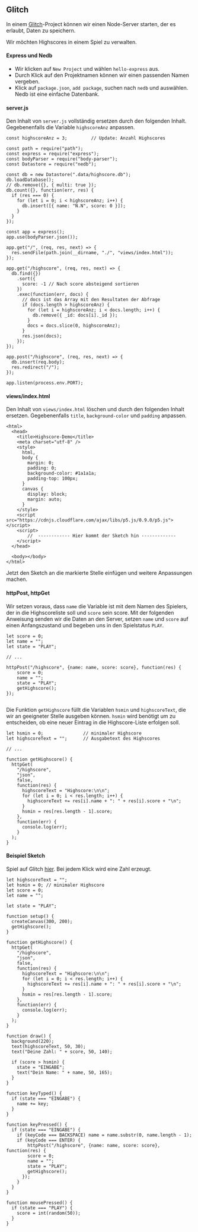 ## Glitch

In einem [Glitch](https://glitch.com)-Project können wir einen Node-Server starten, der es erlaubt, Daten zu speichern.

Wir möchten Highscores in einem Spiel zu verwalten.

#### Express und Nedb

- Wir klicken auf `New Project` und wählen `hello-express` aus.  
- Durch Klick auf den Projektnamen können wir einen passenden Namen vergeben.
- Klick auf `package.json`, `add package`, suchen nach `nedb`  und auswählen. Nedb ist eine einfache Datenbank.

#### server.js
 
Den Inhalt von `server.js` vollständig ersetzen durch den folgenden Inhalt. Gegebenenfalls die Variable
`highscoreAnz` anpassen. 

```
const highscoreAnz = 3;         // Update: Anzahl Highscores

const path = require("path");
const express = require("express");
const bodyParser = require("body-parser");
const Datastore = require("nedb");

const db = new Datastore(".data/highscore.db");
db.loadDatabase();  
// db.remove({}, { multi: true });  
db.count({}, function(err, res) {
  if (res === 0) {
    for (let i = 0; i < highscoreAnz; i++) {
      db.insert([{ name: "N.N", score: 0 }]);
    }
  }
});  

const app = express();
app.use(bodyParser.json());

app.get("/", (req, res, next) => {
  res.sendFile(path.join(__dirname, "./", "views/index.html"));
});

app.get("/highscore", (req, res, next) => {
  db.find({})
    .sort({
      score: -1 // Nach score absteigend sortieren
    })
    .exec(function(err, docs) {
      // docs ist das Array mit den Resultaten der Abfrage
      if (docs.length > highscoreAnz) {
        for (let i = highscoreAnz; i < docs.length; i++) {
          db.remove({ _id: docs[i]._id });
        }
        docs = docs.slice(0, highscoreAnz);
      }
      res.json(docs);
    });
});

app.post("/highscore", (req, res, next) => {
  db.insert(req.body);
  res.redirect("/");
});

app.listen(process.env.PORT);
```
#### views/index.html

Den Inhalt von `views/index.html` löschen und durch den folgenden Inhalt ersetzen. 
Gegebenenfalls `title`, `background-color` und `padding` anpassen.

```
<html>
  <head>
    <title>Highscore-Demo</title>
    <meta charset="utf-8" />
    <style>
      html,
      body {
        margin: 0;
        padding: 0;
        background-color: #1a1a1a;
        padding-top: 100px;
      }
      canvas {
        display: block;
        margin: auto;
      }
    </style>
    <script src="https://cdnjs.cloudflare.com/ajax/libs/p5.js/0.9.0/p5.js"></script>
    <script>
        //  ------------ Hier kommt der Sketch hin -------------
    </script>
  </head>

  <body></body>
</html>
```
 
Jetzt den Sketch an die markierte Stelle einfügen und weitere Anpassungen machen.

#### httpPost, httpGet

Wir setzen voraus, dass `name` die Variable ist mit dem Namen des Spielers, der in die Highscoreliste
soll und `score` sein score. Mit der folgenden Anweisung senden wir die Daten an den Server,
setzen `name` und `score` auf einen Anfangszustand und begeben uns in den Spielstatus `PLAY`.


```
let score = 0;
let name = "";
let state = "PLAY"; 

// ...

httpPost("/highscore", {name: name, score: score}, function(res) {
    score = 0;
    name = "";
    state = "PLAY";
    getHighscore();
});
 
```

Die Funktion `getHighscore` füllt die Variablen `hsmin` und `highscoreText`, die wir an geeigneter
Stelle ausgeben können. `hsmin` wird benötigt um zu entscheiden, ob eine neuer Eintrag in die
Highscore-Liste erfolgen soll.

```
let hsmin = 0;               // minimaler Highscore
let highscoreText = "";      // Ausgabetext des Highscores
 
// ...

function getHighscore() {
  httpGet(
    "/highscore",
    "json",
    false,
    function(res) {
      highscoreText = "Highscore:\n\n";
      for (let i = 0; i < res.length; i++) {
        highscoreText += res[i].name + ": " + res[i].score + "\n";
      }
      hsmin = res[res.length - 1].score;
    },
    function(err) {
      console.log(err);
    }
  );
}
```

#### Beispiel Sketch

Spiel auf Glitch [hier](https://highscore.glitch.me/). Bei jedem Klick wird eine Zahl erzeugt.

```
let highscoreText = "";
let hsmin = 0; // minimaler Highscore
let score = 0;
let name = "";

let state = "PLAY";

function setup() {
  createCanvas(300, 200);
  getHighscore();
}

function getHighscore() {
  httpGet(
    "/highscore",
    "json",
    false,
    function(res) {
      highscoreText = "Highscore:\n\n";
      for (let i = 0; i < res.length; i++) {
        highscoreText += res[i].name + ": " + res[i].score + "\n";
      }
      hsmin = res[res.length - 1].score;
    },
    function(err) {
      console.log(err);
    }
  );
}

function draw() {
  background(220);
  text(highscoreText, 50, 30);
  text("Deine Zahl: " + score, 50, 140);

  if (score > hsmin) {
    state = "EINGABE";
    text("Dein Name: " + name, 50, 165);
  }
}

function keyTyped() {
  if (state === "EINGABE") {
    name += key;
  }
}

function keyPressed() {
  if (state === "EINGABE") {
    if (keyCode === BACKSPACE) name = name.substr(0, name.length - 1);
    if (keyCode === ENTER) {
        httpPost("/highscore", {name: name, score: score}, function(res) {
        score = 0;
        name = "";
        state = "PLAY";
        getHighscore();
      });
    }
  }
}

function mousePressed() {
  if (state === "PLAY") {
    score = int(random(50));
  }
}

```